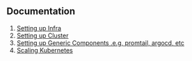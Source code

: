 ## Documentation

1. [Setting up Infra](./infra/README.md)
2. [Setting up Cluster](./cluster/README.md)
3. [Setting up Generic Components .e.g, promtail, argocd, etc](./cluster/components/README.md)
4. [Scaling Kubernetes](./docs/scaling.md)